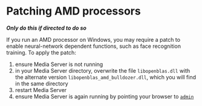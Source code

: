# Patching AMD processors

__*Only do this if directed to do so*__

If you run an AMD processor on Windows, you may require a patch to enable neural-network dependent functions, such as face recognition training.  To apply the patch:

1. ensure Media Server is not running
2. in your Media Server directory, overwrite the file `libopenblas.dll` with the alternate version `libopenblas_amd_bulldozer.dll`, which you will find in the same directory
3. restart Media Server
4. ensure Media Server is again running by pointing your browser to [`admin`](http://127.0.0.1:14000/a=admin)
